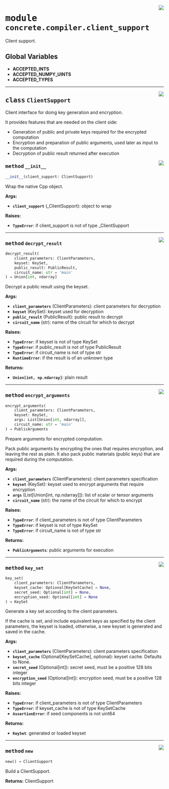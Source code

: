 <!-- markdownlint-disable -->

<a href="../../../compilers/concrete-compiler/compiler/lib/Bindings/Python/concrete/compiler/client_support.py#L0"><img align="right" style="float:right;" src="https://img.shields.io/badge/-source-cccccc?style=flat-square"></a>

# <kbd>module</kbd> `concrete.compiler.client_support`
Client support. 

**Global Variables**
---------------
- **ACCEPTED_INTS**
- **ACCEPTED_NUMPY_UINTS**
- **ACCEPTED_TYPES**


---

<a href="../../../compilers/concrete-compiler/compiler/lib/Bindings/Python/concrete/compiler/client_support.py#L23"><img align="right" style="float:right;" src="https://img.shields.io/badge/-source-cccccc?style=flat-square"></a>

## <kbd>class</kbd> `ClientSupport`
Client interface for doing key generation and encryption. 

It provides features that are needed on the client side: 
- Generation of public and private keys required for the encrypted computation 
- Encryption and preparation of public arguments, used later as input to the computation 
- Decryption of public result returned after execution 

<a href="../../../compilers/concrete-compiler/compiler/lib/Bindings/Python/concrete/compiler/client_support.py#L32"><img align="right" style="float:right;" src="https://img.shields.io/badge/-source-cccccc?style=flat-square"></a>

### <kbd>method</kbd> `__init__`

```python
__init__(client_support: ClientSupport)
```

Wrap the native Cpp object. 



**Args:**
 
 - <b>`client_support`</b> (_ClientSupport):  object to wrap 



**Raises:**
 
 - <b>`TypeError`</b>:  if client_support is not of type _ClientSupport 




---

<a href="../../../compilers/concrete-compiler/compiler/lib/Bindings/Python/concrete/compiler/client_support.py#L170"><img align="right" style="float:right;" src="https://img.shields.io/badge/-source-cccccc?style=flat-square"></a>

### <kbd>method</kbd> `decrypt_result`

```python
decrypt_result(
    client_parameters: ClientParameters,
    keyset: KeySet,
    public_result: PublicResult,
    circuit_name: str = 'main'
) → Union[int, ndarray]
```

Decrypt a public result using the keyset. 



**Args:**
 
 - <b>`client_parameters`</b> (ClientParameters):  client parameters for decryption 
 - <b>`keyset`</b> (KeySet):  keyset used for decryption 
 - <b>`public_result`</b> (PublicResult):  public result to decrypt 
 - <b>`circuit_name`</b> (str):  name of the circuit for which to decrypt 



**Raises:**
 
 - <b>`TypeError`</b>:  if keyset is not of type KeySet 
 - <b>`TypeError`</b>:  if public_result is not of type PublicResult 
 - <b>`TypeError`</b>:  if circuit_name is not of type str 
 - <b>`RuntimeError`</b>:  if the result is of an unknown type 



**Returns:**
 
 - <b>`Union[int, np.ndarray]`</b>:  plain result 

---

<a href="../../../compilers/concrete-compiler/compiler/lib/Bindings/Python/concrete/compiler/client_support.py#L114"><img align="right" style="float:right;" src="https://img.shields.io/badge/-source-cccccc?style=flat-square"></a>

### <kbd>method</kbd> `encrypt_arguments`

```python
encrypt_arguments(
    client_parameters: ClientParameters,
    keyset: KeySet,
    args: List[Union[int, ndarray]],
    circuit_name: str = 'main'
) → PublicArguments
```

Prepare arguments for encrypted computation. 

Pack public arguments by encrypting the ones that requires encryption, and leaving the rest as plain. It also pack public materials (public keys) that are required during the computation. 



**Args:**
 
 - <b>`client_parameters`</b> (ClientParameters):  client parameters specification 
 - <b>`keyset`</b> (KeySet):  keyset used to encrypt arguments that require encryption 
 - <b>`args`</b> (List[Union[int, np.ndarray]]):  list of scalar or tensor arguments 
 - <b>`circuit_name`</b> (str):  the name of the circuit for which to encrypt 



**Raises:**
 
 - <b>`TypeError`</b>:  if client_parameters is not of type ClientParameters 
 - <b>`TypeError`</b>:  if keyset is not of type KeySet 
 - <b>`TypeError`</b>:  if circuit_name is not of type str 



**Returns:**
 
 - <b>`PublicArguments`</b>:  public arguments for execution 

---

<a href="../../../compilers/concrete-compiler/compiler/lib/Bindings/Python/concrete/compiler/client_support.py#L59"><img align="right" style="float:right;" src="https://img.shields.io/badge/-source-cccccc?style=flat-square"></a>

### <kbd>method</kbd> `key_set`

```python
key_set(
    client_parameters: ClientParameters,
    keyset_cache: Optional[KeySetCache] = None,
    secret_seed: Optional[int] = None,
    encryption_seed: Optional[int] = None
) → KeySet
```

Generate a key set according to the client parameters. 

If the cache is set, and include equivalent keys as specified by the client parameters, the keyset is loaded, otherwise, a new keyset is generated and saved in the cache. 



**Args:**
 
 - <b>`client_parameters`</b> (ClientParameters):  client parameters specification 
 - <b>`keyset_cache`</b> (Optional[KeySetCache], optional):  keyset cache. Defaults to None. 
 - <b>`secret_seed`</b> (Optional[int]):  secret seed, must be a positive 128 bits integer 
 - <b>`encryption_seed`</b> (Optional[int]):  encryption seed, must be a positive 128 bits integer 



**Raises:**
 
 - <b>`TypeError`</b>:  if client_parameters is not of type ClientParameters 
 - <b>`TypeError`</b>:  if keyset_cache is not of type KeySetCache 
 - <b>`AssertionError`</b>:  if seed components is not uint64 



**Returns:**
 
 - <b>`KeySet`</b>:  generated or loaded keyset 

---

<a href="../../../compilers/concrete-compiler/compiler/lib/Bindings/Python/concrete/compiler/client_support.py#L48"><img align="right" style="float:right;" src="https://img.shields.io/badge/-source-cccccc?style=flat-square"></a>

### <kbd>method</kbd> `new`

```python
new() → ClientSupport
```

Build a ClientSupport. 



**Returns:**
  ClientSupport 


